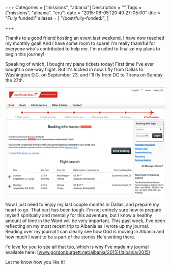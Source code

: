 +++
Categories = ["missions", "albania"]
Description = ""
Tags = ["missions", "albania", "cru"]
date = "2015-08-05T20:40:27-05:00"
title = "Fully funded!"
aliases = [
  "/post/fully-funded/",
]

+++

Thanks to a good friend hosting an event last weekend, I have now reached my monthly goal!  And I have some room to spare!  I'm really thankful for everyone who's contributed to help me.  I'm excited to finalize my plans to begin this journey!

Speaking of which, I bought my plane tickets today!  First time I've ever bought a one-way flight.  But it's locked in now.  I fly from Dallas to Washington D.C. on September 23, and I'll fly from DC to Tirana on Sunday the 27th.

<img src="/images/2015/austrian-tickets.png" ></img>

Now I just need to enjoy my last couple months in Dallas, and prepare my heart to go.  That part has been tough.  I'm not entirely sure how to prepare myself spiritually and mentally for this adventure, but I know a healthy amount of time in the Word will be very important.  This past week, I've been reflecting on my most recent trip to Albania as I wrote up my journal.  Reading over my journal I can clearly see how God is moving in Albania and how much I want to be a part of the stories He's writing there.

I'd love for you to see all that too, which is why I've made my journal available here: [www.gordonburgett.net/albania/2015](/albania/2015)

Let me know how you like it!
